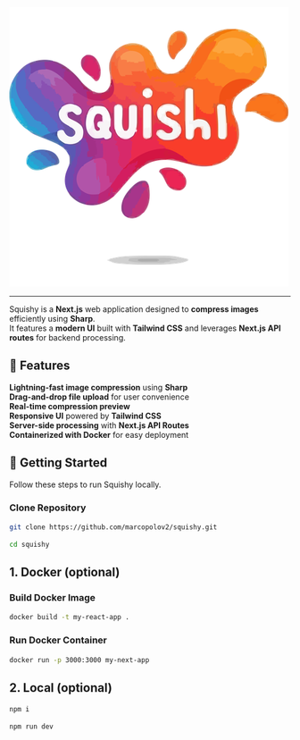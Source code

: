 ![Squishy Logo](./app//public/icon.ico)

---

Squishy is a **Next.js** web application designed to **compress images** efficiently using **Sharp**.  
It features a **modern UI** built with **Tailwind CSS** and leverages **Next.js API routes** for backend processing.

## 🚀 **Features**

**Lightning-fast image compression** using **Sharp**  
**Drag-and-drop file upload** for user convenience  
**Real-time compression preview**  
**Responsive UI** powered by **Tailwind CSS**  
**Server-side processing** with **Next.js API Routes**  
**Containerized with Docker** for easy deployment

## 🎯 **Getting Started**

Follow these steps to run Squishy locally.

### Clone Repository

```bash
git clone https://github.com/marcopolov2/squishy.git
```

```bash
cd squishy
```

## **1. Docker (optional)**

### Build Docker Image

```bash
docker build -t my-react-app .
```

### Run Docker Container

```bash
docker run -p 3000:3000 my-next-app
```

## **2. Local (optional)**

```bash
npm i
```

```bash
npm run dev
```
